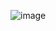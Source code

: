 ![image](https://github.com/ncc02/Tic-Tac-Toe/assets/53702773/411f4704-9aef-412b-8f83-e83211820845)

